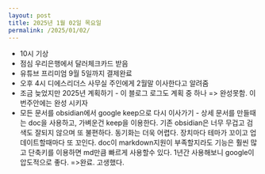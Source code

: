 ```yaml
---
layout: post
title: 2025년 1월 02일 목요일
permalink: /2025/01/02/
---
```

- 10시 기상<br/>
- 점심 우리은행에서 달러체크카드 받음<br/>
- 유튜브 프리미엄 9월 5일까지 결제완료<br/>
- 오후 4시 디에스리더스 사무실 주인에게 2월말 이사한다고 알려줌<br/>
- 조금 늦었지만 2025년 계획하기 - 이 블로그 로그도 계획 중 하나 => 완성못함. 이번주안에는 완성 시키자<br/>
- 모든 문서를 obsidian에서 google keep으로 다시 이사가기 - 상세 문서를 만들때는 doc을 사용하고, 가벼운건 keep을 이용한다. 기존 obsidian은 너무 무겁고 검색도 잘되지 않으며 또 불편하다. 동기화는 더욱 어렵다. 장치마다 테마가 꼬이고 업데이트할때마다 또 꼬인다. doc이 markdown지원이 부족할지라도 기능은 훨씬 많고 단축키를 이용하면 md만큼 빠르게 사용할수 있다. 1년간 사용해보니 google이 압도적으로 좋다. =>완료. 고생했다.